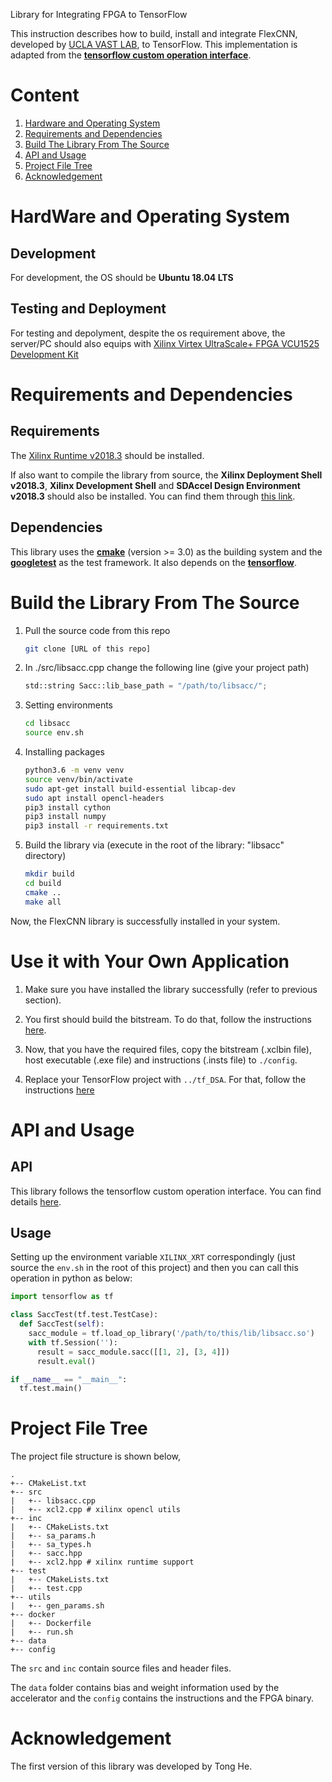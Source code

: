 Library for Integrating FPGA to TensorFlow

This instruction describes how to build, install and integrate FlexCNN, developed by [UCLA VAST LAB](https://vast.cs.ucla.edu/), to TensorFlow. This implementation is adapted from the [**tensorflow custom operation interface**](https://www.tensorflow.org/guide/extend/op).

# Content
1. [Hardware and Operating System](#Hardware-and-Operating-System)
2. [Requirements and Dependencies](#Requirements-and-Dependencies)
3. [Build The Library From The Source](#Build-The-Library-From-The-Source)
4. [API and Usage](#API-And-Usage)
5. [Project File Tree](#Project-File-Tree)
6. [Acknowledgement](#Acknowledgement)

# HardWare and Operating System
## Development
For development, the OS should be **Ubuntu 18.04 LTS**
## Testing and Deployment 
For testing and depolyment, despite the os requirement above, the server/PC should also equips with [Xilinx Virtex UltraScale+ FPGA VCU1525 Development Kit](https://www.xilinx.com/products/boards-and-kits/vcu1525-a.html)



# Requirements and Dependencies

## Requirements
The [Xilinx Runtime v2018.3](https://www.xilinx.com/products/boards-and-kits/vcu1525-a.html#gettingStarted) should be installed.

If also want to compile the library from source, the **Xilinx Deployment Shell v2018.3**, **Xilinx Development Shell** and **SDAccel Design Environment v2018.3** should also be installed. You can find them through [this link](https://www.xilinx.com/products/boards-and-kits/vcu1525-a.html#gettingStarted).

## Dependencies
This library uses the [**cmake**](https://cmake.org/) (version >= 3.0) as the building system and the [**googletest**](https://github.com/google/googletest) as the test framework. It also depends on the [**tensorflow**](https://www.tensorflow.org/).


# Build the Library From The Source

1. Pull the source code from this repo
    ````bash
    git clone [URL of this repo]
    ````
2. In ./src/libsacc.cpp change the following line (give your project path)
    ````python
	std::string Sacc::lib_base_path = "/path/to/libsacc/";
	````
3. Setting environments
    ````bash
    cd libsacc
    source env.sh
    ````
4. Installing packages
	````bash
    python3.6 -m venv venv
	source venv/bin/activate
	sudo apt-get install build-essential libcap-dev
	sudo apt install opencl-headers
	pip3 install cython
	pip3 install numpy
	pip3 install -r requirements.txt
    ````
5. Build the library via (execute in the root of the library: "libsacc" directory)
    ````bash
    mkdir build
	cd build
    cmake ..
    make all
    ````
Now, the FlexCNN library is successfully installed in your system.

# Use it with Your Own Application

1. Make sure you have installed the library successfully (refer to previous section).

2. You first should build the bitstream. To do that, follow the instructions [here](https://github.com/UCLA-VAST/FlexCNN#build-your-own-hardware).

3. Now, that you have the required files, copy the bitstream (.xclbin file), host executable (.exe file) and instructions (.insts file) to `./config`. 

4. Replace your TensorFlow project with `../tf_DSA`. For that, follow the instructions [here](https://github.com/UCLA-VAST/FlexCNN/blob/master/tf_DSA/README.md#integrate-your-own-application-to-fpga)


# API and Usage
## API

This library follows the tensorflow custom operation interface. You can find details [here](https://www.tensorflow.org/guide/extend/op).

## Usage
Setting up the environment variable `XILINX_XRT` correspondingly (just source the `env.sh` in the root of this project) and then you can call this operation in python as below:

````python
import tensorflow as tf

class SaccTest(tf.test.TestCase):
  def SaccTest(self):
    sacc_module = tf.load_op_library('/path/to/this/lib/libsacc.so')
    with tf.Session(''):
      result = sacc_module.sacc([[1, 2], [3, 4]])
      result.eval()

if __name__ == "__main__":
  tf.test.main()
````


# Project File Tree
The project file structure is shown below,
````
.
+-- CMakeList.txt
+-- src
|   +-- libsacc.cpp
|   +-- xcl2.cpp # xilinx opencl utils
+-- inc
|   +-- CMakeLists.txt
|   +-- sa_params.h
|   +-- sa_types.h
|   +-- sacc.hpp
|   +-- xcl2.hpp # xilinx runtime support
+-- test
|   +-- CMakeLists.txt
|   +-- test.cpp
+-- utils
|   +-- gen_params.sh
+-- docker
|   +-- Dockerfile 
|   +-- run.sh
+-- data
+-- config
````
The `src` and `inc` contain source files and header files.

The `data` folder contains bias and weight information used by the accelerator and the `config` contains the instructions and the FPGA binary. 

# Acknowledgement
The first version of this library was developed by Tong He. 
